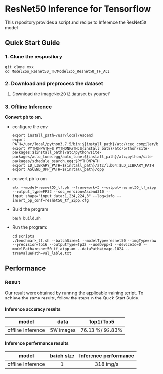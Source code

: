 

# ResNet50 Inference for Tensorflow 

This repository provides a script and recipe to Inference the ResNet50 model.

## Quick Start Guide

### 1. Clone the respository

```shell
git clone xxx
cd ModelZoo_Resnet50_TF/ModelZoo_Resnet50_TF_ACL
```

### 2. Download and preprocess the dataset

1. Download the ImageNet2012 dataset by yourself

   

### 3. Offline Inference

**Convert pb to om.**

- configure the env

  ```
  export install_path=/usr/local/Ascend
  export PATH=/usr/local/python3.7.5/bin:${install_path}/atc/ccec_compiler/bin:${install_path}/atc/bin:$PATH
  export PYTHONPATH=$ PYTHONPATH:${install_path}/atc/python/site-packages:${install_path}/atc/python/site-packages/auto_tune.egg/auto_tune:${install_path}/atc/python/site-packages/schedule_search.egg:$PYTHONPATH
  export LD_LIBRARY_PATH=${install_path}/atc/lib64:$LD_LIBRARY_PATH
  export ASCEND_OPP_PATH=${install_path}/opp
  ```

- convert pb to om

  ```
  atc --model=resnet50_tf.pb --framework=3 --output=resnet50_tf_aipp --output_type=FP32 --soc_version=Ascend310 --input_shape="input_data:1,224,224,3" --log=info --insert_op_conf=resnet50_tf_aipp.cfg
  ```

- Build the program

  ```
  bash build.sh
  ```

- Run the program:

  ```
  cd scripts
  ./benchmark_tf.sh --batchSize=1 --modelType=resnet50 --imgType=raw --precision=fp16 --outputType=fp32 --useDvpp=1 --deviceId=0 --modelPath=resnet50_tf_aipp.om --dataPath=image-1024 --trueValuePath=val_lable.txt
  ```



## Performance

### Result

Our result were obtained by running the applicable training script. To achieve the same results, follow the steps in the Quick Start Guide.

#### Inference accuracy results

|       model       | **data**  |    Top1/Top5    |
| :---------------: | :-------: | :-------------: |
| offline Inference | 5W images | 76.13 %/ 92.83% |

#### Inference performance results

|       model       | batch size | Inference performance |
| :---------------: | :--------: | :-------------------: |
| offline Inference |     1      |       318 img/s       |